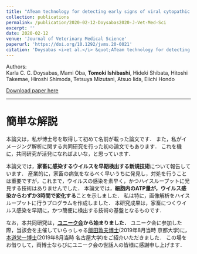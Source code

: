 ```yaml
---
title: "ATeam technology for detecting early signs of viral cytopathic effect"
collection: publications
permalink: /publication/2020-02-12-Doysabas2020-J-Vet-Med-Sci
excerpt: ''
date: 2020-02-12
venue: 'Journal of Veterinary Medical Science'
paperurl: 'https://doi.org/10.1292/jvms.20-0021'
citation: 'Doysabas <i>et al.</i> &quot;ATeam technology for detecting early signs of viral cytopathic effect&quot; <i>Journal of Veterinary Medical Science</i> 2020 <b>82</b>(3):387-393'
---
```


Authors:  
Karla C. C. Doysabas, Mami Oba, **Tomoki Ishibashi**, Hideki Shibata, Hitoshi Takemae, Hiroshi Shimoda, Tetsuya Mizutani, Atsuo Iida, Eiichi Hondo

[Download paper here](https://www.jstage.jst.go.jp/article/jvms/82/3/82_20-0021/_pdf/-char/en)

---

# 簡単な解説

本論文は，私が博士号を取得して初めて名前が載った論文です．
また，私がイメージング解析に関する共同研究を行った初の論文でもあります．
これを機に，共同研究が活発になればよいな，と思っています．

本論文では，**家畜に感染するウイルスを早期検出する新規技術**について報告しています．
産業的に，家畜の病気をなるべく早いうちに発見し，対処を行うことは重要ですが，これまで，ウイルスの感染を素早く，かつハイスループットに発見する技術はありませんでした．
本論文では，**細胞内のATP量が，ウイルス感染からわずか3時間で変化する**ことを示しました．
私は特に，画像解析をハイスループットに行うプログラムを作成しました．
本研究成果は，家畜につくウイルス感染を早期に，かつ簡便に検出する技術の基盤となるものです．

なお，本共同研究は，**[ユニーク会](https://sites.google.com/view/animal-geeks/)から始まりました．**
ユニーク会に参加した際，当該会を主催していらっしゃる[飯田敦夫博士](https://sites.google.com/site/tol24682/profile)(2019年8月当時 京都大学)に，[本道栄一博士](https://sites.google.com/view/animal-morphology)(2019年8月当時 名古屋大学)をご紹介いただきました．
この場をお借りして，両博士ならびにユニーク会の世話人の皆様に感謝申し上げます．

